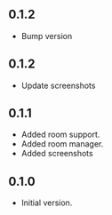 ## 0.1.2

- Bump version

## 0.1.2

- Update screenshots

## 0.1.1

- Added room support.
- Added room manager.
- Added screenshots

## 0.1.0

- Initial version.
